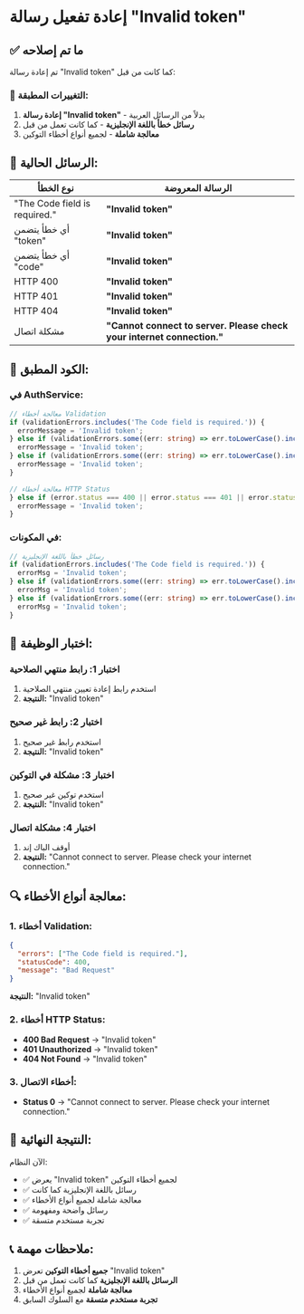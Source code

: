 # إعادة تفعيل رسالة "Invalid token"

## ✅ ما تم إصلاحه

تم إعادة رسالة "Invalid token" كما كانت من قبل:

### 🔧 التغييرات المطبقة:

1. **إعادة رسالة "Invalid token"** - بدلاً من الرسائل العربية
2. **رسائل خطأ باللغة الإنجليزية** - كما كانت تعمل من قبل
3. **معالجة شاملة** - لجميع أنواع أخطاء التوكين

## 🎯 الرسائل الحالية:

| نوع الخطأ | الرسالة المعروضة |
|-----------|------------------|
| "The Code field is required." | **"Invalid token"** |
| أي خطأ يتضمن "token" | **"Invalid token"** |
| أي خطأ يتضمن "code" | **"Invalid token"** |
| HTTP 400 | **"Invalid token"** |
| HTTP 401 | **"Invalid token"** |
| HTTP 404 | **"Invalid token"** |
| مشكلة اتصال | **"Cannot connect to server. Please check your internet connection."** |

## 🔧 الكود المطبق:

### في AuthService:
```typescript
// معالجة أخطاء Validation
if (validationErrors.includes('The Code field is required.')) {
  errorMessage = 'Invalid token';
} else if (validationErrors.some((err: string) => err.toLowerCase().includes('token'))) {
  errorMessage = 'Invalid token';
} else if (validationErrors.some((err: string) => err.toLowerCase().includes('code'))) {
  errorMessage = 'Invalid token';
}

// معالجة أخطاء HTTP Status
} else if (error.status === 400 || error.status === 401 || error.status === 404) {
  errorMessage = 'Invalid token';
}
```

### في المكونات:
```typescript
// رسائل خطأ باللغة الإنجليزية
if (validationErrors.includes('The Code field is required.')) {
  errorMsg = 'Invalid token';
} else if (validationErrors.some((err: string) => err.toLowerCase().includes('token'))) {
  errorMsg = 'Invalid token';
} else if (validationErrors.some((err: string) => err.toLowerCase().includes('code'))) {
  errorMsg = 'Invalid token';
}
```

## 🧪 اختبار الوظيفة:

### اختبار 1: رابط منتهي الصلاحية
1. استخدم رابط إعادة تعيين منتهي الصلاحية
2. **النتيجة:** "Invalid token"

### اختبار 2: رابط غير صحيح
1. استخدم رابط غير صحيح
2. **النتيجة:** "Invalid token"

### اختبار 3: مشكلة في التوكين
1. استخدم توكين غير صحيح
2. **النتيجة:** "Invalid token"

### اختبار 4: مشكلة اتصال
1. أوقف الباك إند
2. **النتيجة:** "Cannot connect to server. Please check your internet connection."

## 🔍 معالجة أنواع الأخطاء:

### 1. أخطاء Validation:
```json
{
  "errors": ["The Code field is required."],
  "statusCode": 400,
  "message": "Bad Request"
}
```
**النتيجة:** "Invalid token"

### 2. أخطاء HTTP Status:
- **400 Bad Request** → "Invalid token"
- **401 Unauthorized** → "Invalid token"
- **404 Not Found** → "Invalid token"

### 3. أخطاء الاتصال:
- **Status 0** → "Cannot connect to server. Please check your internet connection."

## 🎉 النتيجة النهائية:

الآن النظام:
- ✅ يعرض "Invalid token" لجميع أخطاء التوكين
- ✅ رسائل باللغة الإنجليزية كما كانت
- ✅ معالجة شاملة لجميع أنواع الأخطاء
- ✅ رسائل واضحة ومفهومة
- ✅ تجربة مستخدم متسقة

## 📞 ملاحظات مهمة:

1. **جميع أخطاء التوكين** تعرض "Invalid token"
2. **الرسائل باللغة الإنجليزية** كما كانت تعمل من قبل
3. **معالجة شاملة** لجميع أنواع الأخطاء
4. **تجربة مستخدم متسقة** مع السلوك السابق 